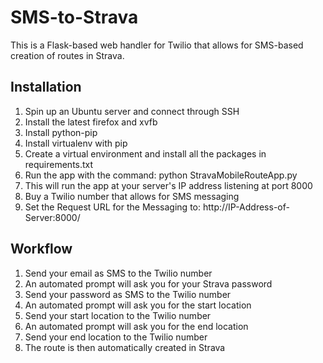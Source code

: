 # SMS-to-Strava

This is a Flask-based web handler for Twilio that allows for SMS-based creation of routes in Strava.

## Installation

1) Spin up an Ubuntu server and connect through SSH
2) Install the latest firefox and xvfb
3) Install python-pip
4) Install virtualenv with pip
5) Create a virtual environment and install all the packages in requirements.txt
6) Run the app with the command: python StravaMobileRouteApp.py
7) This will run the app at your server's IP address listening at port 8000
8) Buy a Twilio number that allows for SMS messaging
9) Set the Request URL for the Messaging to: http://IP-Address-of-Server:8000/

## Workflow

1) Send your email as SMS to the Twilio number
2) An automated prompt will ask you for your Strava password
3) Send your password as SMS to the Twilio number
4) An automated prompt will ask you for the start location
5) Send your start location to the Twilio number
6) An automated prompt will ask you for the end location
7) Send your end location to the Twilio number
8) The route is then automatically created in Strava
